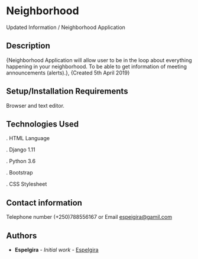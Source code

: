 # Neighborhood

Updated Information / Neighborhood Application

## Description
  
{Neighborhood Application will allow user to be in the loop about everything happening in your neighborhood. To be able to get information of meeting announcements (alerts).}, {Created 5th April 2019}
 
## Setup/Installation Requirements
  
  Browser and text editor.

## Technologies Used
  
 . HTML Language 

 . Django 1.11
 
 . Python 3.6

 . Bootstrap 
  
 . CSS Stylesheet


## Contact information

   Telephone number (+250)788556167 or Email espeigira@gamil.com

## Authors

* **EspeIgira** - *Initial work* - [EspeIgira](https://github.com/EspeIgira/)


